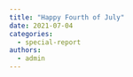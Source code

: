 ```yaml
---
title: "Happy Fourth of July"
date: 2021-07-04
categories: 
  - special-report
authors: 
  - admin
---
```

